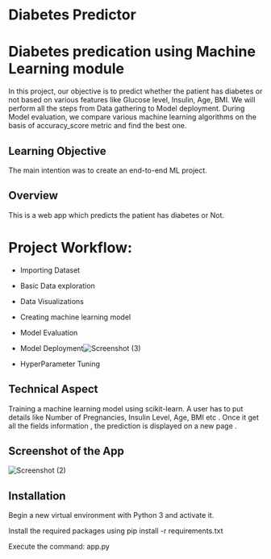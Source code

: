 # Diabetes Predictor

# Diabetes predication using Machine Learning module

In this project, our objective is to predict whether the patient has diabetes or not based on various features like Glucose level, Insulin, Age, BMI.
We will perform all the steps from Data gathering to Model deployment. During Model evaluation, we compare various machine learning algorithms on the basis of accuracy_score metric and find the best one.


## Learning Objective

The main intention was to create an end-to-end ML project.

## Overview

This is a web app which predicts the patient has diabetes or Not.

# Project Workflow:

*  Importing Dataset
*  Basic Data exploration
*  Data Visualizations
*  Creating machine learning model
*  Model Evaluation
*  Model Deployment![Screenshot (3)](https://user-images.githubusercontent.com/86607798/128338795-9bb2e112-5461-41cf-a2a6-3f516968548c.png)

*  HyperParameter Tuning

## Technical Aspect

Training a machine learning model using scikit-learn.
A user has to put details like Number of Pregnancies, Insulin Level, Age, BMI etc .
Once it get all the fields information , the prediction is displayed on a new page .

## Screenshot of the App

![Screenshot (2)](https://user-images.githubusercontent.com/86607798/128338732-99b08afc-abec-46e6-9361-070c5343a207.png)

## Installation

Begin a new virtual environment with Python 3 and activate it.

Install the required packages using pip install -r requirements.txt

Execute the command: app.py
